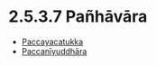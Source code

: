 

# 2.5.3.7 Pañhāvāra

* [Paccayacatukka](2.5.3.7/Paccayacatukka.md)
* [Paccanīyuddhāra](2.5.3.7/Paccaniyuddhara.md)



